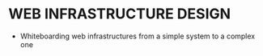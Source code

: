 # WEB INFRASTRUCTURE DESIGN
- Whiteboarding web infrastructures from a simple system to a complex one
